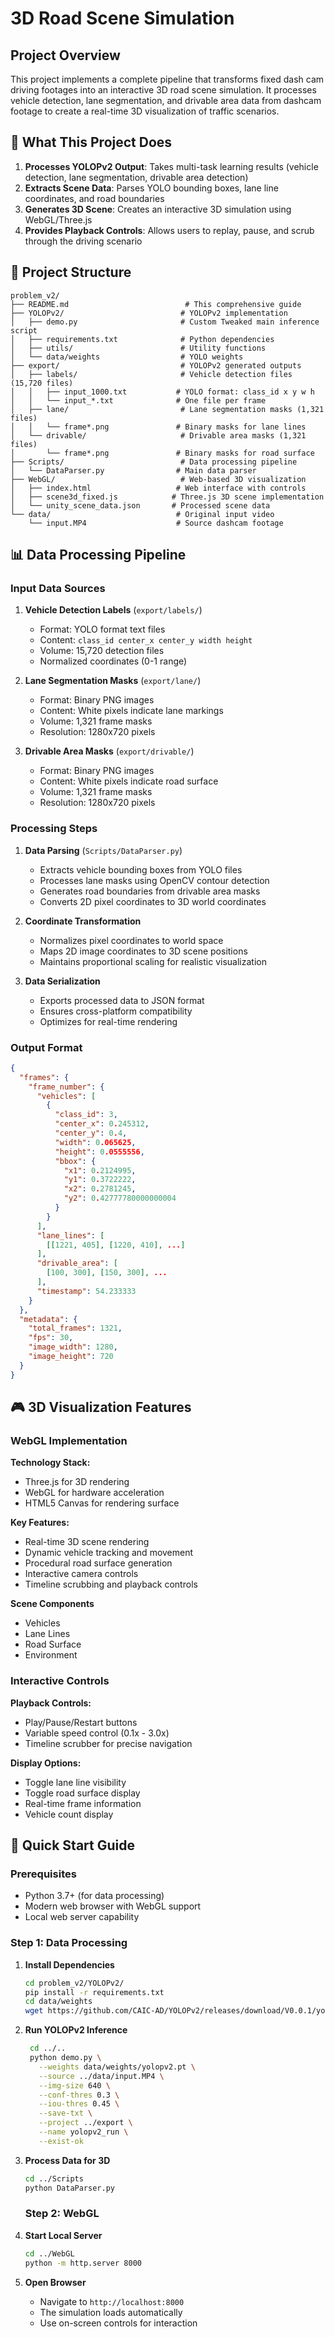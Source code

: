 # 3D Road Scene Simulation
## Project Overview

This project implements a complete pipeline that transforms fixed dash cam driving footages into an interactive 3D road scene simulation. 
It processes vehicle detection, lane segmentation, and drivable area data from dashcam footage to create a real-time 3D visualization of 
traffic scenarios.

## 🚗 What This Project Does

1. **Processes YOLOPv2 Output**: Takes multi-task learning results (vehicle detection, lane segmentation, drivable area detection)
2. **Extracts Scene Data**: Parses YOLO bounding boxes, lane line coordinates, and road boundaries
3. **Generates 3D Scene**: Creates an interactive 3D simulation using WebGL/Three.js
4. **Provides Playback Controls**: Allows users to replay, pause, and scrub through the driving scenario

## 📁 Project Structure

```
problem_v2/
├── README.md                          # This comprehensive guide
├── YOLOPv2/                          # YOLOPv2 implementation
│   ├── demo.py                       # Custom Tweaked main inference script
│   ├── requirements.txt              # Python dependencies
│   ├── utils/                        # Utility functions
│   └── data/weights                  # YOLO weights 
├── export/                           # YOLOPv2 generated outputs
│   ├── labels/                       # Vehicle detection files (15,720 files)
│   │   ├── input_1000.txt           # YOLO format: class_id x y w h
│   │   └── input_*.txt              # One file per frame
│   ├── lane/                         # Lane segmentation masks (1,321 files)
│   │   └── frame*.png               # Binary masks for lane lines
│   └── drivable/                     # Drivable area masks (1,321 files)
│       └── frame*.png               # Binary masks for road surface
├── Scripts/                          # Data processing pipeline
│   └── DataParser.py                # Main data parser 
├── WebGL/                            # Web-based 3D visualization
│   ├── index.html                   # Web interface with controls
│   ├── scene3d_fixed.js            # Three.js 3D scene implementation
│   └── unity_scene_data.json       # Processed scene data
└── data/                            # Original input video
    └── input.MP4                    # Source dashcam footage
```

## 📊 Data Processing Pipeline

### Input Data Sources

1. **Vehicle Detection Labels** (`export/labels/`)
   - Format: YOLO format text files
   - Content: `class_id center_x center_y width height`
   - Volume: 15,720 detection files
   - Normalized coordinates (0-1 range)

2. **Lane Segmentation Masks** (`export/lane/`)
   - Format: Binary PNG images
   - Content: White pixels indicate lane markings
   - Volume: 1,321 frame masks
   - Resolution: 1280x720 pixels

3. **Drivable Area Masks** (`export/drivable/`)
   - Format: Binary PNG images  
   - Content: White pixels indicate road surface
   - Volume: 1,321 frame masks
   - Resolution: 1280x720 pixels

### Processing Steps

1. **Data Parsing** (`Scripts/DataParser.py`)
   - Extracts vehicle bounding boxes from YOLO files
   - Processes lane masks using OpenCV contour detection
   - Generates road boundaries from drivable area masks
   - Converts 2D pixel coordinates to 3D world coordinates

2. **Coordinate Transformation**
   - Normalizes pixel coordinates to world space
   - Maps 2D image coordinates to 3D scene positions
   - Maintains proportional scaling for realistic visualization

3. **Data Serialization**
   - Exports processed data to JSON format
   - Ensures cross-platform compatibility
   - Optimizes for real-time rendering

### Output Format

```json
{
  "frames": {
    "frame_number": {
      "vehicles": [
        {
          "class_id": 3,
          "center_x": 0.245312,
          "center_y": 0.4,
          "width": 0.065625,
          "height": 0.0555556,
          "bbox": {
            "x1": 0.2124995,
            "y1": 0.3722222,
            "x2": 0.2781245,
            "y2": 0.42777780000000004
          }
        }
      ],
      "lane_lines": [
        [[1221, 405], [1220, 410], ...]
      ],
      "drivable_area": [
        [100, 300], [150, 300], ...
      ],
      "timestamp": 54.233333
    }
  },
  "metadata": {
    "total_frames": 1321,
    "fps": 30,
    "image_width": 1280,
    "image_height": 720
  }
}
```

## 🎮 3D Visualization Features

### WebGL Implementation

**Technology Stack:**
- Three.js for 3D rendering
- WebGL for hardware acceleration
- HTML5 Canvas for rendering surface

**Key Features:**
- Real-time 3D scene rendering
- Dynamic vehicle tracking and movement
- Procedural road surface generation
- Interactive camera controls
- Timeline scrubbing and playback controls

**Scene Components**

- Vehicles
- Lane Lines
- Road Surface
- Environment

### Interactive Controls

**Playback Controls:**
- Play/Pause/Restart buttons
- Variable speed control (0.1x - 3.0x)
- Timeline scrubber for precise navigation

**Display Options:**
- Toggle lane line visibility
- Toggle road surface display
- Real-time frame information
- Vehicle count display

## 🚀 Quick Start Guide

### Prerequisites
- Python 3.7+ (for data processing)
- Modern web browser with WebGL support
- Local web server capability

### Step 1: Data Processing

1. **Install Dependencies**
   ```bash
   cd problem_v2/YOLOPv2/
   pip install -r requirements.txt
   cd data/weights
   wget https://github.com/CAIC-AD/YOLOPv2/releases/download/V0.0.1/yolopv2.pt
   ```

2. **Run YOLOPv2 Inference**
   ```bash
    cd ../..
    python demo.py \
      --weights data/weights/yolopv2.pt \
      --source ../data/input.MP4 \
      --img-size 640 \
      --conf-thres 0.3 \
      --iou-thres 0.45 \
      --save-txt \
      --project ../export \
      --name yolopv2_run \
      --exist-ok
   ```
3. **Process Data for 3D**
   ```bash
   cd ../Scripts
   python DataParser.py
   ```

   ### Step 2: WebGL

1. **Start Local Server**
   ```bash
   cd ../WebGL
   python -m http.server 8000
   ```

2. **Open Browser**
   - Navigate to `http://localhost:8000`
   - The simulation loads automatically
   - Use on-screen controls for interaction


